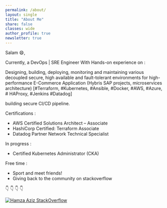 ```yaml
---
permalink: /about/
layout: single
title: "About Me"
share: false
classes: wide
author_profile: true
newsletter: true
---
```

Salam 😄,

Currently, a DevOps | SRE Engineer With Hands-on experience on :

Designing, building, deploying, monitoring and maintaining various decoupled secure, high available and fault-tolerant environments for high-performance E-Commerce Application (Hybris SAP projects, microservices architecture) [#Terraform, #Kubernetes, #Ansible, #Docker, #AWS, #Azure, # HAProxy, #Jenkins #Datadog]

building secure CI/CD pipeline.

Certifications :

 * AWS Certified Solutions Architect – Associate
 * HashiCorp Certified: Terraform Associate
 * Datadog Partner Network Technical Specialist

In progress :

 * Certified Kubernetes Administrator (CKA)

Free time :
 * Sport and meet friends!
 * Giving back to the community on stackoverflow


:point_down: :point_down: :point_down: :point_down:
  
 
[![Hamza Aziz StackOverflow](https://github-readme-stackoverflow.vercel.app/?userID=10735209)](https://stackoverflow.com/users/10735209/hamza)